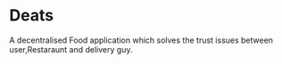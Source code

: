 # Deats
A decentralised Food application which solves the trust issues between user,Restaraunt and delivery guy.
